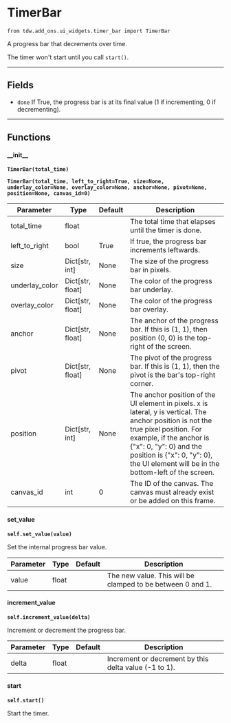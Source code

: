 # TimerBar

`from tdw.add_ons.ui_widgets.timer_bar import TimerBar`

A progress bar that decrements over time.

The timer won't start until you call `start()`.

***

## Fields

- `done` If True, the progress bar is at its final value (1 if incrementing, 0 if decrementing).

***

## Functions

#### \_\_init\_\_

**`TimerBar(total_time)`**

**`TimerBar(total_time, left_to_right=True, size=None, underlay_color=None, overlay_color=None, anchor=None, pivot=None, position=None, canvas_id=0)`**

| Parameter | Type | Default | Description |
| --- | --- | --- | --- |
| total_time |  float |  | The total time that elapses until the timer is done. |
| left_to_right |  bool  | True | If true, the progress bar increments leftwards. |
| size |  Dict[str, int] | None | The size of the progress bar in pixels. |
| underlay_color |  Dict[str, float] | None | The color of the progress bar underlay. |
| overlay_color |  Dict[str, float] | None | The color of the progress bar overlay. |
| anchor |  Dict[str, float] | None | The anchor of the progress bar. If this is (1, 1), then position (0, 0) is the top-right of the screen. |
| pivot |  Dict[str, float] | None | The pivot of the progress bar. If this is (1, 1), then the pivot is the bar's top-right corner. |
| position |  Dict[str, int] | None | The anchor position of the UI element in pixels. x is lateral, y is vertical. The anchor position is not the true pixel position. For example, if the anchor is {"x": 0, "y": 0} and the position is {"x": 0, "y": 0}, the UI element will be in the bottom-left of the screen. |
| canvas_id |  int  | 0 | The ID of the canvas. The canvas must already exist or be added on this frame. |

#### set_value

**`self.set_value(value)`**

Set the internal progress bar value.

| Parameter | Type | Default | Description |
| --- | --- | --- | --- |
| value |  float |  | The new value. This will be clamped to be between 0 and 1. |

#### increment_value

**`self.increment_value(delta)`**

Increment or decrement the progress bar.

| Parameter | Type | Default | Description |
| --- | --- | --- | --- |
| delta |  float |  | Increment or decrement by this delta value (-1 to 1). |

#### start

**`self.start()`**

Start the timer.